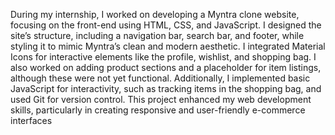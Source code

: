 
During my internship, I worked on developing a Myntra clone website, focusing on the front-end using HTML, CSS, and JavaScript. I designed the site’s structure, including a navigation bar, search bar, and footer, while styling it to mimic Myntra’s clean and modern aesthetic. I integrated Material Icons for interactive elements like the profile, wishlist, and shopping bag. I also worked on adding product sections and a placeholder for item listings, although these were not yet functional. Additionally, I implemented basic JavaScript for interactivity, such as tracking items in the shopping bag, and used Git for version control. This project enhanced my web development skills, particularly in creating responsive and user-friendly e-commerce interfaces
